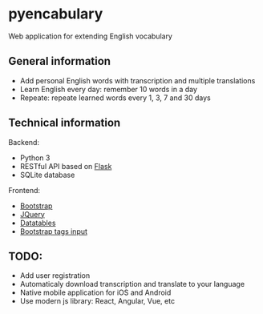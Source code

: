 # pyencabulary
Web application for extending English vocabulary

## General information
* Add personal English words with transcription and multiple translations
* Learn English every day: remember 10 words in a day
* Repeate: repeate learned words every 1, 3, 7 and 30 days

## Technical information
Backend:
* Python 3
* RESTful API based on [Flask](http://flask.pocoo.org/)
* SQLite database

Frontend:
* [Bootstrap](http://getbootstrap.com/)
* [JQuery](https://jquery.com/)
* [Datatables](https://datatables.net/)
* [Bootstrap tags input](http://bootstrap-tagsinput.github.io/bootstrap-tagsinput/examples/)

## TODO:
* Add user registration
* Automaticaly download transcription and translate to your language
* Native mobile application for iOS and Android
* Use modern js library: React, Angular, Vue, etc
